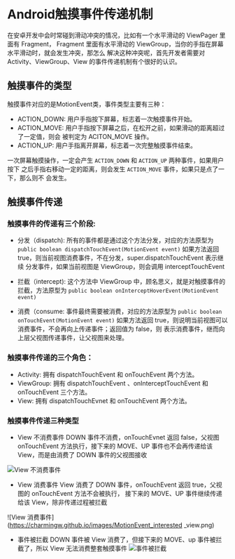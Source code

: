 # Android触摸事件传递机制

在安卓开发中会时常碰到滑动冲突的情况，比如有一个水平滑动的 ViewPager 里面有 Fragment，
Fragment 里面有水平滑动的 ViewGroup，当你的手指在屏幕水平滑动时，就会发生冲突，那怎么
解决这种冲突呢，首先开发者需要对 Activity、ViewGroup、View 的事件传递机制有个很好的认识。


## 触摸事件的类型

触摸事件对应的是MotionEvent类，事件类型主要有三种：
- ACTION_DOWN: 用户手指按下屏幕，标志着一次触摸事件开始。
- ACTION_MOVE: 用户手指按下屏幕之后，在松开之前，如果滑动的距离超过了一定值，则会
  被判定为 ACITON_MOVE 操作。
- ACTION_UP: 用户手指离开屏幕，标志着一次完整触摸事件结束。

一次屏幕触摸操作，一定会产生 `ACTION_DOWN` 和 `ACTION_UP` 两种事件，如果用户按下
之后手指右移动一定的距离，则会发生 `ACTION_MOVE` 事件，如果只是点了一下，那么则不
会发生。


## 触摸事件传递

### 触摸事件的传递有三个阶段:

- 分发（dispatch): 所有的事件都是通过这个方法分发，对应的方法原型为
`public boolean dispatchTouchEvent(MotionEvent event)`
如果方法返回true，则当前视图消费事件，不在分发，super.dispatchTouchEvent 表示继续
分发事件，如果当前视图是 ViewGroup，则会调用 interceptTouchEvent

- 拦截（intercept): 这个方法中 ViewGroup 中，顾名思义，就是对触摸事件的拦截，方法原型为
`public boolean onInterceptHoverEvent(MotionEvent event)`


- 消费（consume: 事件最终需要被消费，对应的方法原型为
`public boolean onTouchEvent(MotionEvent event)`
如果方法返回 true，则说明当前视图可以消费事件，不会再向上传递事件；返回值为 false，则
表示消费事件，继而向上层父视图传递事件，让父视图来处理。

### 触摸事件传递的三个角色：

- Activity: 拥有 dispatchTouchEvent 和 onTouchEvent 两个方法。
- ViewGroup: 拥有 dispatchTouchEvent 、onInterceptTouchEvent 和 onTouchEvent 三个方法。
- View: 拥有 dispatchTouchEvnet 和 onTouchEvent 两个方法。

### 触摸事件传递三种类型

- View 不消费事件
  DOWN 事件不消费，onTouchEvnet 返回 false，父视图 onTouchEvent 方法执行，接下来的
   MOVE、UP 事件也不会再传递给该 View，而是由消费了 DOWN 事件的父视图接收

![View 不消费事件](https://charmingw.github.io/images/MotionEvnet_ignorant_view.png)

- View 消费事件
  View 消费了 DOWN 事件，onTouchEvent 返回 true，父视图的 onTouchEvent 方法不会被执行，
  接下来的 MOVE、UP 事件继续传递给该 View，除非传递过程被拦截

![View 消费事件](https://charmingw.github.io/images/MotionEvent_interested _view.png)

- 事件被拦截
  DOWN 事件被 View 消费了，但接下来的 MOVE、up 事件被拦截了，所以 View 无法消费整套触摸事件
![  事件被拦截](https://charmingw.github.io/images/MotionEvent_intercept.png)
